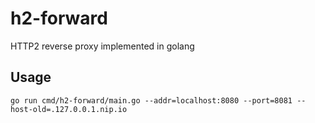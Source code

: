 # h2-forward

HTTP2 reverse proxy implemented in golang

## Usage

```
go run cmd/h2-forward/main.go --addr=localhost:8080 --port=8081 --host-old=.127.0.0.1.nip.io
```